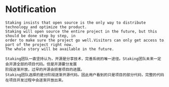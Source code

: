 # Notification
	Staking insists that open source is the only way to distribute technology and optimize the product. 
	Staking will open source the entire project in the future, but this should be done step by step, in 
	order to make sure the project go well.Visitors can only get access to part of the project right now. 
	The whole story will be available in the future.

	Staking团队一直坚持认为，开源是分享技术，完善系统的唯一途径。Staking团队未来一定会开源全部的项目代码。但是开源要分发展
	阶段逐渐开放，过早的开源会损害项目的进展。
	Staking团队选择的是分阶段逐渐开源代码。因此用户看到的只是项目的部分代码，完整的代码在项目开发过程中会逐渐开放出来。

